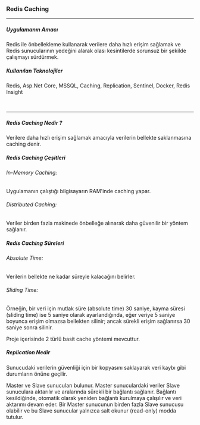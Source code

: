 <h3>Redis Caching</h3>
<hr>
<h5>Uygulamanın Amacı</h5>
<p>Redis ile önbellekleme kullanarak verilere daha hızlı erişim sağlamak ve Redis sunucularının yedeğini alarak olası kesintilerde sorunsuz bir şekilde çalışmayı sürdürmek.</p>
<h5>Kullanılan Teknolojiler</h5>
<p>Redis, Asp.Net Core, MSSQL, Caching, Replication, Sentinel, Docker, Redis Insight</p>
<br>
<hr>

<h5>Redis Caching Nedir ?</h5>

<p>Verilere daha hızlı erişim sağlamak amacıyla verilerin bellekte saklanmasına caching denir.</p>

<h5>Redis Caching Çeşitleri</h5>

<p><h6>In-Memory Caching: </h6>Uygulamanın çalıştığı bilgisayarın RAM'inde caching yapar.</p> 
<p><h6>Distributed Caching: </h6>Veriler birden fazla makinede önbelleğe alınarak daha güvenilir bir yöntem sağlanır.</p> 

<h5>Redis Caching Süreleri</h5>

<p><h6>Absolute Time: </h6>Verilerin bellekte ne kadar süreyle kalacağını belirler.</p> 
<p><h6>Sliding Time: </h6>Örneğin, bir veri için mutlak süre (absolute time) 30 saniye, kayma süresi (sliding time) ise 5 saniye olarak ayarlandığında, eğer veriye 5 saniye boyunca erişim olmazsa bellekten silinir; ancak sürekli erişim sağlanırsa 30 saniye sonra silinir.</p> 

<p>Proje içerisinde 2 türlü basit cache yöntemi mevcuttur.</p>

<h5>Replication Nedir</h5>

<p>Sunucudaki verilerin güvenliği için bir kopyasını saklayarak veri kaybı gibi durumların önüne geçilir.</p>
<p>Master ve Slave sunucuları bulunur. Master sunuculardaki veriler Slave sunuculara aktarılır ve aralarında sürekli bir bağlantı sağlanır. Bağlantı kesildiğinde, otomatik olarak yeniden bağlantı kurulmaya çalışılır ve veri aktarımı devam eder. Bir Master sunucunun birden fazla Slave sunucusu olabilir ve bu Slave sunucular yalnızca salt okunur (read-only) modda tutulur.</p>

